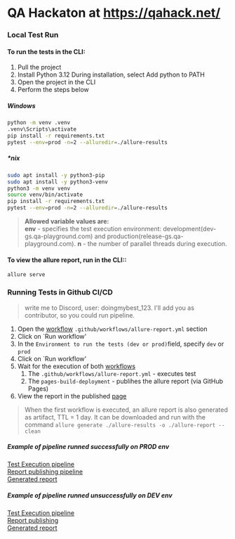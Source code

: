 # QA Hackaton at https://qahack.net/

### Local Test Run
#### To run the tests in the CLI:
1. Pull the project
2. Install Python 3.12 During installation, select Add python to PATH
3. Open the project in the CLI
4. Perform the steps below
##### Windows
```bash
python -m venv .venv
.venv\Scripts\activate
pip install -r requirements.txt
pytest --env=prod -n=2 --alluredir=./allure-results
```
##### *nix
```bash
sudo apt install -y python3-pip
sudo apt install -y python3-venv
python3 -m venv venv
source venv/bin/activate
pip install -r requirements.txt
pytest --env=prod -n=2 --alluredir=./allure-results
```
> **Allowed variable values are:**<br>
> **env** - specifies the test execution environment: development(dev-gs.qa-playground.com) and production(release-gs.qa-playground.com).
> **n** - the number of parallel threads during execution.

#### To view the allure report, run in the CLI::
`allure serve`

### Running Tests in Github CI/CD
> write me to Discord, user: doingmybest_123. I'll add you as contributor, so you could run pipeline.

1. Open the  <a target="_blank" href="https://github.com/ils-808/qahack/actions/workflows/allure-report.yml">workflow</a> `.github/workflows/allure-report.yml` section
2. Click on `Run workflow'
3. In the `Environment to run the tests (dev or prod)`field, specify `dev` or `prod`
4. Click on `Run workflow'
5. Wait for the execution of both <a target="_blank" href="https://github.com/ils-808/qahack/actions">workflows</a>
   1. The `.github/workflows/allure-report.yml` - executes test
   2. The `pages-build-deployment` - publihes the allure report (via GitHub Pages)
6. View the report in the published <a target="_blank" href="https://ils-808.github.io/qahack/">page</a>

> When the first workflow is executed, an allure report is also generated as artifact, TTL = 1 day.
> It can be downloaded and run with the command `allure generate ./allure-results -o ./allure-report --clean`

##### Example of pipeline runned successfully on PROD env
 <a target="_blank" href="https://github.com/ils-808/qahack/actions/runs/12120259622">Test Execution pipeline</a> <br>
 <a target="_blank" href="https://github.com/ils-808/qahack/actions/runs/12120278025">Report publishing pipeline</a> <br>
 <a target="_blank" href="https://ils-808.github.io/qahack/98/index.html">Generated report</a> <br>
 
 
##### Example of pipeline runned unsuccessfully on DEV env
 <a target="_blank" href="https://github.com/ils-808/qahack/actions/runs/12120341148">Test Execution pipeline</a> <br>
 <a target="_blank" href="https://github.com/ils-808/qahack/actions/runs/12120360228">Report publishing</a> <br>
 <a target="_blank" href="https://ils-808.github.io/qahack/100/index.html">Generated report</a> <br>
